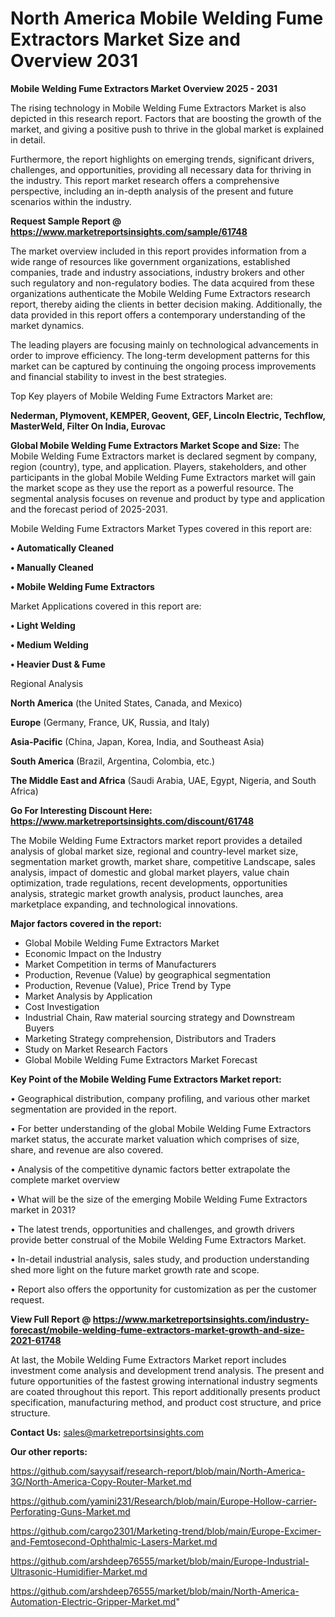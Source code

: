 # North America Mobile Welding Fume Extractors Market Size and Overview 2031

<Strong> Mobile Welding Fume Extractors Market Overview 2025 - 2031</strong>

The rising technology in Mobile Welding Fume Extractors Market is also depicted in this research report. Factors that are boosting the growth of the market, and giving a positive push to thrive in the global market is explained in detail.

Furthermore, the report highlights on emerging trends, significant drivers, challenges, and opportunities, providing all necessary data for thriving in the industry. This report market research offers a comprehensive perspective, including an in-depth analysis of the present and future scenarios within the industry.

<strong>Request Sample Report @ <a href=https://www.marketreportsinsights.com/sample/61748>https://www.marketreportsinsights.com/sample/61748</a></strong>

The market overview included in this report provides information from a wide range of resources like government organizations, established companies, trade and industry associations, industry brokers and other such regulatory and non-regulatory bodies. The data acquired from these organizations authenticate the Mobile Welding Fume Extractors research report, thereby aiding the clients in better decision making. Additionally, the data provided in this report offers a contemporary understanding of the market dynamics.

The leading players are focusing mainly on technological advancements in order to improve efficiency. The long-term development patterns for this market can be captured by continuing the ongoing process improvements and financial stability to invest in the best strategies.

Top Key players of Mobile Welding Fume Extractors Market are:

<strong>Nederman, Plymovent, KEMPER, Geovent, GEF, Lincoln Electric, Techflow, MasterWeld, Filter On India, Eurovac</strong>

<strong><b>Global Mobile Welding Fume Extractors Market Scope and Size:</b></strong>
The Mobile Welding Fume Extractors market is declared segment by company, region (country), type, and application. Players, stakeholders, and other participants in the global Mobile Welding Fume Extractors market will gain the market scope as they use the report as a powerful resource. The segmental analysis focuses on revenue and product by type and application and the forecast period of 2025-2031.

Mobile Welding Fume Extractors Market Types covered in this report are:

<strong>• Automatically Cleaned

• Manually Cleaned

• Mobile Welding Fume Extractors</strong>

Market Applications covered in this report are:

<strong>• Light Welding

• Medium Welding

• Heavier Dust & Fume</strong> 

Regional Analysis

<strong>North America</strong> (the United States, Canada, and Mexico)

<strong>Europe</strong> (Germany, France, UK, Russia, and Italy)

<strong>Asia-Pacific</strong> (China, Japan, Korea, India, and Southeast Asia)

<strong>South America</strong> (Brazil, Argentina, Colombia, etc.)

<strong>The Middle East and Africa</strong> (Saudi Arabia, UAE, Egypt, Nigeria, and South Africa)

<strong>Go For Interesting Discount Here: <a href=https://www.marketreportsinsights.com/discount/61748>https://www.marketreportsinsights.com/discount/61748</a></strong>

The Mobile Welding Fume Extractors market report provides a detailed analysis of global market size, regional and country-level market size, segmentation market growth, market share, competitive Landscape, sales analysis, impact of domestic and global market players, value chain optimization, trade regulations, recent developments, opportunities analysis, strategic market growth analysis, product launches, area marketplace expanding, and technological innovations.

<strong><b>Major factors covered in the report:</b></strong>
<ul>
  <li>Global Mobile Welding Fume Extractors Market </li>
  <li>Economic Impact on the Industry</li>
  <li>Market Competition in terms of Manufacturers</li>
  <li>Production, Revenue (Value) by geographical segmentation</li>
  <li>Production, Revenue (Value), Price Trend by Type</li>
  <li>Market Analysis by Application</li>
  <li>Cost Investigation</li>
  <li>Industrial Chain, Raw material sourcing strategy and Downstream Buyers</li>
  <li>Marketing Strategy comprehension, Distributors and Traders</li>
  <li>Study on Market Research Factors</li>
  <li>Global Mobile Welding Fume Extractors Market Forecast</li>
</ul>

<strong><b>Key Point of the Mobile Welding Fume Extractors Market report:</b></strong>

• Geographical distribution, company profiling, and various other market segmentation are provided in the report.

• For better understanding of the global Mobile Welding Fume Extractors market status, the accurate market valuation which comprises of size, share, and revenue are also covered.

• Analysis of the competitive dynamic factors better extrapolate the complete market overview

• What will be the size of the emerging Mobile Welding Fume Extractors market in 2031?

• The latest trends, opportunities and challenges, and growth drivers provide better construal of the Mobile Welding Fume Extractors Market.

• In-detail industrial analysis, sales study, and production understanding shed more light on the future market growth rate and scope.

• Report also offers the opportunity for customization as per the customer request.

<strong><b>View Full Report @ <a href=https://www.marketreportsinsights.com/industry-forecast/mobile-welding-fume-extractors-market-growth-and-size-2021-61748>https://www.marketreportsinsights.com/industry-forecast/mobile-welding-fume-extractors-market-growth-and-size-2021-61748</a></b></strong>


At last, the Mobile Welding Fume Extractors Market report includes investment come analysis and development trend analysis. The present and future opportunities of the fastest growing international industry segments are coated throughout this report. This report additionally presents product specification, manufacturing method, and product cost structure, and price structure.

<strong>Contact Us:</strong>
sales@marketreportsinsights.com

<strong>Our other reports:</strong>

<a href=https://github.com/sayysaif/research-report/blob/main/North-America-3G/North-America-Copy-Router-Market.md>https://github.com/sayysaif/research-report/blob/main/North-America-3G/North-America-Copy-Router-Market.md</a>

<a href=https://github.com/yamini231/Research/blob/main/Europe-Hollow-carrier-Perforating-Guns-Market.md>https://github.com/yamini231/Research/blob/main/Europe-Hollow-carrier-Perforating-Guns-Market.md</a>

<a href=https://github.com/cargo2301/Marketing-trend/blob/main/Europe-Excimer-and-Femtosecond-Ophthalmic-Lasers-Market.md>https://github.com/cargo2301/Marketing-trend/blob/main/Europe-Excimer-and-Femtosecond-Ophthalmic-Lasers-Market.md</a>

<a href=https://github.com/arshdeep76555/market/blob/main/Europe-Industrial-Ultrasonic-Humidifier-Market.md>https://github.com/arshdeep76555/market/blob/main/Europe-Industrial-Ultrasonic-Humidifier-Market.md</a>

<a href=https://github.com/arshdeep76555/market/blob/main/North-America-Automation-Electric-Gripper-Market.md>https://github.com/arshdeep76555/market/blob/main/North-America-Automation-Electric-Gripper-Market.md</a>"
